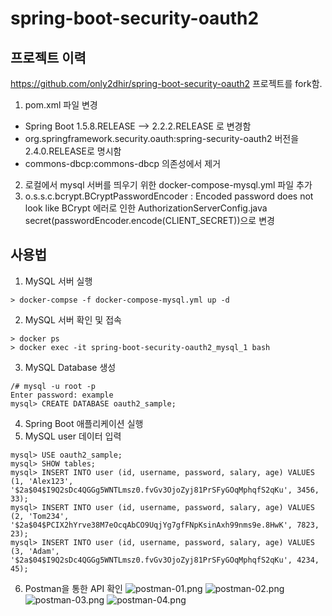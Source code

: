 # spring-boot-security-oauth2


## 프로젝트 이력

https://github.com/only2dhir/spring-boot-security-oauth2
프로젝트를 fork함.

1. pom.xml 파일 변경
* Spring Boot 1.5.8.RELEASE --> 2.2.2.RELEASE 로 변경함
* org.springframework.security.oauth:spring-security-oauth2 버전을 2.4.0.RELEASE로 명시함
* commons-dbcp:commons-dbcp 의존성에서 제거
2. 로컬에서 mysql 서버를 띄우기 위한 docker-compose-mysql.yml 파일 추가
3. o.s.s.c.bcrypt.BCryptPasswordEncoder     : Encoded password does not look like BCrypt
에러로 인한 
AuthorizationServerConfig.java secret(passwordEncoder.encode(CLIENT_SECRET))으로 변경


## 사용법
1. MySQL 서버 실행
```
> docker-compse -f docker-compose-mysql.yml up -d
```
2. MySQL 서버 확인 및 접속
```
> docker ps
> docker exec -it spring-boot-security-oauth2_mysql_1 bash
```
3. MySQL Database 생성
```
/# mysql -u root -p
Enter password: example
mysql> CREATE DATABASE oauth2_sample;
```
4. Spring Boot 애플리케이션 실행
5. MySQL user 데이터 입력
```
mysql> USE oauth2_sample;
mysql> SHOW tables;
mysql> INSERT INTO user (id, username, password, salary, age) VALUES (1, 'Alex123', '$2a$04$I9Q2sDc4QGGg5WNTLmsz0.fvGv3OjoZyj81PrSFyGOqMphqfS2qKu', 3456, 33);
mysql> INSERT INTO user (id, username, password, salary, age) VALUES (2, 'Tom234', '$2a$04$PCIX2hYrve38M7eOcqAbCO9UqjYg7gfFNpKsinAxh99nms9e.8HwK', 7823, 23);
mysql> INSERT INTO user (id, username, password, salary, age) VALUES (3, 'Adam', '$2a$04$I9Q2sDc4QGGg5WNTLmsz0.fvGv3OjoZyj81PrSFyGOqMphqfS2qKu', 4234, 45);
```
6. Postman을 통한 API 확인
![postman-01.png](https://github.com/woozoo73/spring-boot-security-oauth2/blob/master/postman-01.png "postman-01")
![postman-02.png](https://github.com/woozoo73/spring-boot-security-oauth2/blob/master/postman-02.png "postman-02")
![postman-03.png](https://github.com/woozoo73/spring-boot-security-oauth2/blob/master/postman-03.png "postman-03")
![postman-04.png](https://github.com/woozoo73/spring-boot-security-oauth2/blob/master/postman-04.png "postman-04")
